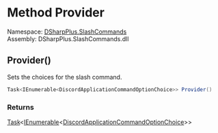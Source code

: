 # Method Provider

Namespace: [DSharpPlus.SlashCommands](DSharpPlus.SlashCommands.md)  
Assembly: DSharpPlus.SlashCommands.dll

## <a id="DSharpPlus_SlashCommands_IChoiceProvider_Provider"></a>Provider\(\)

Sets the choices for the slash command.

```csharp
Task<IEnumerable<DiscordApplicationCommandOptionChoice>> Provider()
```

### Returns

[Task](https://learn.microsoft.com/dotnet/api/system.threading.tasks.task\-1)<[IEnumerable](https://learn.microsoft.com/dotnet/api/system.collections.generic.ienumerable\-1)<[DiscordApplicationCommandOptionChoice](DSharpPlus.Entities.DiscordApplicationCommandOptionChoice.md)\>\>

